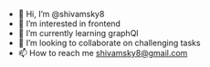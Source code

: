 - 👋 Hi, I’m @shivamsky8
- 👀 I’m interested in frontend
- 🌱 I’m currently learning graphQl
- 💞️ I’m looking to collaborate on challenging tasks
- 📫 How to reach me shivamsky8@gmail.com

<!---
shivamsky8/shivamsky8 is a ✨ special ✨ repository because its `README.md` (this file) appears on your GitHub profile.
You can click the Preview link to take a look at your changes.
--->
